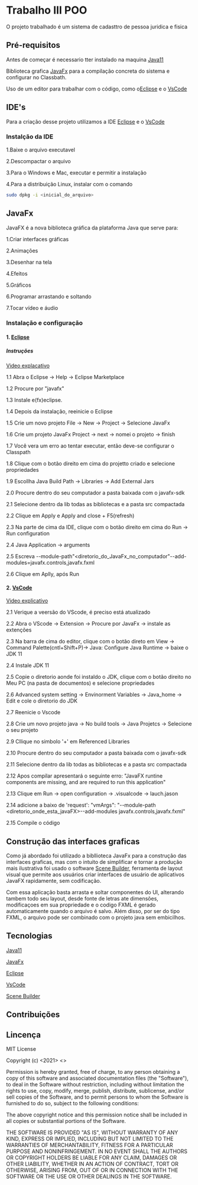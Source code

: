 # Trabalho III POO
O projeto trabalhado é um sistema de cadasttro de pessoa juridica e fisica

## Pré-requisitos

Antes de começar é necessario tter instalado na maquina
[Java11](https://www.oracle.com/br/java/technologies/javase-jdk11-downloads.html)

Biblioteca grafica [JavaFx](https://gluonhq.com/products/javafx/) para a compilação concreta do sistema
e configurar no Classbath.

Uso de um editor para trabalhar com o código, como o[Eclipse](https://www.eclipse.org/downloads/) e o [VsCode](https://code.visualstudio.com/download) 

## IDE's
Para a criação desse projeto utilizamos a IDE [Eclipse](https://www.eclipse.org/downloads/) e o [VsCode](https://code.visualstudio.com/download) 

### Instalção da IDE
1.Baixe o arquivo executavel 

2.Descompactar o arquivo

3.Para o Windows e Mac, executar e permitir a instalação

4.Para a distribuição Linux, instalar com o  comando

```bash
sudo dpkg -i <inicial_do_arquivo>
```
## JavaFx

JavaFX é a nova biblioteca gráfica da plataforma Java que serve para:

1.Criar interfaces gráficas

2.Animações 

3.Desenhar na tela

4.Efeitos 

5.Gráficos 

6.Programar arrastando e soltando

7.Tocar vídeo e áudio

### Instalação e configuração 

#### 1. [Eclipse](https://www.eclipse.org/downloads/)

##### Instruções

[Video explacativo](https://www.youtube.com/watch?v=KKI7tDozPog)

 1.1 Abra o Eclipse -> Help -> Eclipse Marketplace

1.2 Procure por "javafx"

1.3 Instale e(fx)eclipse.

1.4 Depois da instalação, reeinicie o Eclipse 

1.5 Crie um novo projeto File -> New -> Project -> Selecione JavaFx

1.6 Crie um projeto JavaFx Project -> next -> nomei o projeto -> finish

1.7 Você vera um erro ao tentar executar, então deve-se configurar o Classpath

1.8 Clique com o botão direito em cima do projetto criado e selecione propriedades

1.9 Escollha Java Build Path -> Libraries -> Add External Jars

2.0 Procure dentro do seu computador a pasta baixada com o javafx-sdk

2.1 Selecione dentro da lib todas as bibliotecas e a pasta src compactada 

2.2 Clique em Apply e Apply and close + F5(refresh)

2.3 Na parte de cima da IDE, clique com o botão direito em cima do Run -> Run configuration

2.4 Java Application -> arguments 

2.5 Escreva --module-path"<diretorio_do_JavaFx_no_computador"--add-modules=javafx.controls,javafx.fxml

2.6 Clique em Aplly, após Run

#### 2. [VsCode](https://code.visualstudio.com/download) 

[Video explicativo](https://www.youtube.com/watch?v=H67COH9F718)

2.1 Verique a veersão do VScode, é preciso está atualizado

2.2 Abra o VScode -> Extension -> Procure por JavaFx -> instale as extenções

2.3 Na barra de cima do editor, clique com o botão direto em View -> Command Palette(cntl+Shift+P)-> Java: Configure Java Runtime -> baixe o JDK 11

2.4 Instale JDK 11  

2.5 Copie o diretorio aonde foi instaldo o JDK, clique com o botão direito no Meu PC (na pasta de documentos) e selecione propriedades

2.6 Advanced system setting -> Envinorment Variables -> Java_home -> Edit e cole o diretorio do JDK

2.7 Reenicie o Vscode

2.8 Crie um novo projeto java -> No build tools -> Java Projetcs -> Selecione o seu projeto 

2.9 Cllique no simbolo '+' em Referenced Libraries

2.10 Procure dentro do seu computador a pasta baixada com o javafx-sdk

2.11 Selecione dentro da lib todas as bibliotecas e a pasta src compactada

2.12 Apos compilar apresentará o seguinte erro: "JavaFX runtine components are missing, and are required to run this application"

2.13 Clique em Run -> open configuration -> .visualcode -> lauch.jason

2.14 adicione a baixo de 'request': "vmArgs": "--module-path <diretorio_onde_esta_javaFX>--add-modules javafx.controls,javafx.fxml"

2.15 Compile o código

## Construção das interfaces graficas

Como já abordado foi utilizado a bibllioteca JavaFx para a construção das interfaces graficas, mas com o intuito de simplificar e tornar a produção mais ilustrativa foi usado o software [Scene Builder](https://gluonhq.com/products/scene-builder/), ferramenta de layout visual que permite aos usuários criar interfaces de usuário de aplicativos JavaFX rapidamente, sem codificação.

Com essa aplicação basta arrasta e soltar componentes do UI, alterando tambem todo seu layout, desde fonte de letras ate dimensões, modificaçoes em sua propriedade e o codigo FXML é gerado automaticamente quando o arquivo é salvo. Além disso, por ser do tipo FXML, o arquivo pode ser combinado com o projeto java sem embicilhos. 

## Tecnologias

[Java11](https://www.oracle.com/br/java/technologies/javase-jdk11-downloads.html)

[JavaFx](https://gluonhq.com/products/javafx/)

[Eclipse](https://www.eclipse.org/downloads/)

[VsCode](https://code.visualstudio.com/download) 

[Scene Builder](https://gluonhq.com/products/scene-builder/)

## Contribuições 


## Lincença

MIT License

Copyright (c) <2021> <>

Permission is hereby granted, free of charge, to any person obtaining a copy
of this software and associated documentation files (the "Software"), to deal
in the Software without restriction, including without limitation the rights
to use, copy, modify, merge, publish, distribute, sublicense, and/or sell
copies of the Software, and to permit persons to whom the Software is
furnished to do so, subject to the following conditions:

The above copyright notice and this permission notice shall be included in all
copies or substantial portions of the Software.

THE SOFTWARE IS PROVIDED "AS IS", WITHOUT WARRANTY OF ANY KIND, EXPRESS OR
IMPLIED, INCLUDING BUT NOT LIMITED TO THE WARRANTIES OF MERCHANTABILITY,
FITNESS FOR A PARTICULAR PURPOSE AND NONINFRINGEMENT. IN NO EVENT SHALL THE
AUTHORS OR COPYRIGHT HOLDERS BE LIABLE FOR ANY CLAIM, DAMAGES OR OTHER
LIABILITY, WHETHER IN AN ACTION OF CONTRACT, TORT OR OTHERWISE, ARISING FROM,
OUT OF OR IN CONNECTION WITH THE SOFTWARE OR THE USE OR OTHER DEALINGS IN THE
SOFTWARE.








  
